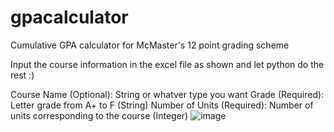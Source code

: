 # gpacalculator
Cumulative GPA calculator for McMaster's 12 point grading scheme

Input the course information in the excel file as shown and let python do the rest :)

Course Name (Optional): String or whatver type you want
Grade (Required): Letter grade from A+ to F (String)
Number of Units (Required): Number of units corresponding to the course (Integer)
![image](https://user-images.githubusercontent.com/35879502/147504581-fd534885-c046-4a28-aeaa-7660dc9f8a9b.png)
